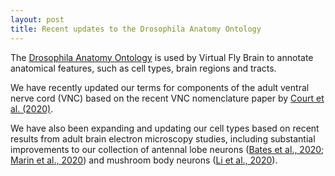 ```yaml
---
layout: post
title: Recent updates to the Drosophila Anatomy Ontology
---
```


The [Drosophila Anatomy Ontology](http://github.com/FlyBase/drosophila-anatomy-developmental-ontology) is used by Virtual Fly Brain to annotate anatomical features, such as cell types, brain regions and tracts.

We have recently updated our terms for components of the adult ventral nerve cord (VNC) based on the recent VNC nomenclature paper by [Court et al. (2020)](http://dx.doi.org/10.1016/j.neuron.2020.08.005).

We have also been expanding and updating our cell types based on recent results from adult brain electron microscopy studies, including substantial improvements to our collection of antennal lobe neurons ([Bates et al., 2020](http://dx.doi.org/10.1016/j.cub.2020.06.042); [Marin et al., 2020](http://dx.doi.org/10.1016/j.cub.2020.06.028)) and mushroom body neurons ([Li et al., 2020](http://doi.org/10.7554/eLife.62576)).
